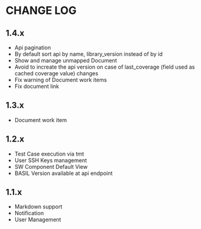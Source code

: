 # CHANGE LOG

## 1.4.x

- Api pagination
- By default sort api by name, library_version instead of by id
- Show and manage unmapped Document
- Avoid to increate the api version on case of last_coverage (field used as cached coverage value) changes
- Fix warning of Document work items
- Fix document link

## 1.3.x

- Document work item

## 1.2.x

- Test Case execution via tmt
- User SSH Keys management
- SW Component Default View
- BASIL Version available at api endpoint

## 1.1.x

- Markdown support
- Notification
- User Management
